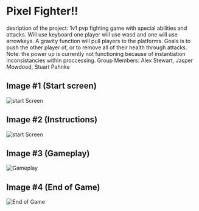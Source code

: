 # Pixel Fighter!!
desription of the project: 1v1 pvp fighting game with special abilities and attacks. Will use keyboard one player will use wasd and one will use arrowkeys. A gravity function will pull players to the platforms. Goals is to push the other player of, or to remove all of their health through attacks. Note: the power up is currently not functioning because of instantiation inconsistancies within proccessing.
Group Members: Alex Stewart, Jasper Mowdood, Stuart Pahnke

## Image #1 (Start screen)

![start Screen](https://github.com/AlexDStew1209/ProjectProposalA3/blob/main/images/StartScreen1.png)

## Image #2 (Instructions)

![start Screen](https://github.com/AlexDStew1209/ProjectProposalA3/blob/main/images/Instructions1.png)

## Image #3 (Gameplay)

![Gameplay](https://github.com/AlexDStew1209/ProjectProposalA3/blob/main/images/Gameplay1.png)

## Image #4 (End of Game)

![End of Game](https://github.com/AlexDStew1209/ProjectProposalA3/blob/main/images/GameOver1.png)



